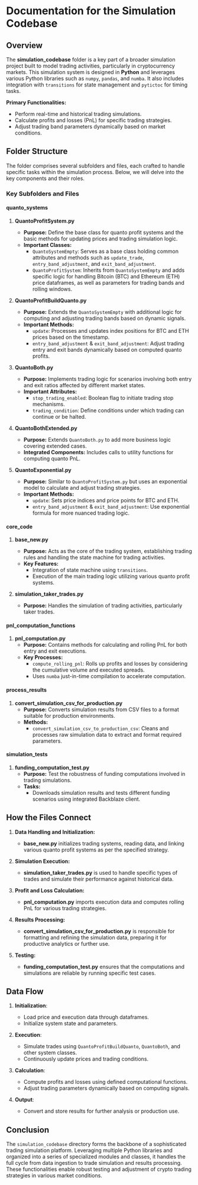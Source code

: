 # Documentation for the Simulation Codebase

## Overview

The **simulation_codebase** folder is a key part of a broader simulation project built to model trading activities, particularly in cryptocurrency markets. This simulation system is designed in **Python** and leverages various Python libraries such as `numpy`, `pandas`, and `numba`. It also includes integration with `transitions` for state management and `pytictoc` for timing tasks.

**Primary Functionalities:**
- Perform real-time and historical trading simulations.
- Calculate profits and losses (PnL) for specific trading strategies.
- Adjust trading band parameters dynamically based on market conditions.

## Folder Structure
The folder comprises several subfolders and files, each crafted to handle specific tasks within the simulation process. Below, we will delve into the key components and their roles.

### Key Subfolders and Files

#### quanto_systems

1. **QuantoProfitSystem.py**
    - **Purpose:** Define the base class for quanto profit systems and the basic methods for updating prices and trading simulation logic.
    - **Important Classes:**
        - `QuantoSystemEmpty`: Serves as a base class holding common attributes and methods such as `update_trade`, `entry_band_adjustment`, and `exit_band_adjustment`.
        - `QuantoProfitSystem`: Inherits from `QuantoSystemEmpty` and adds specific logic for handling Bitcoin (BTC) and Ethereum (ETH) price dataframes, as well as parameters for trading bands and rolling windows.

2. **QuantoProfitBuildQuanto.py**
    - **Purpose:** Extends the `QuantoSystemEmpty` with additional logic for computing and adjusting trading bands based on dynamic signals.
    - **Important Methods:**
        - `update`: Processes and updates index positions for BTC and ETH prices based on the timestamp.
        - `entry_band_adjustment` & `exit_band_adjustment`: Adjust trading entry and exit bands dynamically based on computed quanto profits.

3. **QuantoBoth.py**
    - **Purpose:** Implements trading logic for scenarios involving both entry and exit ratios affected by different market states.
    - **Important Attributes:**
        - `stop_trading_enabled`: Boolean flag to initiate trading stop mechanisms.
        - `trading_condition`: Define conditions under which trading can continue or be halted.

4. **QuantoBothExtended.py**
    - **Purpose:** Extends `QuantoBoth.py` to add more business logic covering extended cases.
    - **Integrated Components:** Includes calls to utility functions for computing quanto PnL.

5. **QuantoExponential.py**
    - **Purpose:** Similar to `QuantoProfitSystem.py` but uses an exponential model to calculate and adjust trading strategies.
    - **Important Methods:**
        - `update`: Sets price indices and price points for BTC and ETH.
        - `entry_band_adjustment` & `exit_band_adjustment`: Use exponential formula for more nuanced trading logic.

#### core_code

1. **base_new.py**
    - **Purpose:** Acts as the core of the trading system, establishing trading rules and handling the state machine for trading activities.
    - **Key Features:**
        - Integration of state machine using `transitions`.
        - Execution of the main trading logic utilizing various quanto profit systems.

2. **simulation_taker_trades.py**
    - **Purpose:** Handles the simulation of trading activities, particularly taker trades.

#### pnl_computation_functions

1. **pnl_computation.py**
    - **Purpose:** Contains methods for calculating and rolling PnL for both entry and exit executions.
    - **Key Processes:**
        - `compute_rolling_pnl`: Rolls up profits and losses by considering the cumulative volume and executed spreads.
        - Uses `numba` just-in-time compilation to accelerate computation.

#### process_results

1. **convert_simulation_csv_for_production.py**
    - **Purpose:** Converts simulation results from CSV files to a format suitable for production environments.
    - **Methods:**
        - `convert_simulation_csv_to_production_csv`: Cleans and processes raw simulation data to extract and format required parameters.

#### simulation_tests

1. **funding_computation_test.py**
    - **Purpose:** Test the robustness of funding computations involved in trading simulations.
    - **Tasks:**
        - Downloads simulation results and tests different funding scenarios using integrated Backblaze client.

## How the Files Connect

1. **Data Handling and Initialization:**
    - **base_new.py** initializes trading systems, reading data, and linking various quanto profit systems as per the specified strategy.

2. **Simulation Execution:**
    - **simulation_taker_trades.py** is used to handle specific types of trades and simulate their performance against historical data.

3. **Profit and Loss Calculation:**
    - **pnl_computation.py** imports execution data and computes rolling PnL for various trading strategies.

4. **Results Processing:**
    - **convert_simulation_csv_for_production.py** is responsible for formatting and refining the simulation data, preparing it for productive analytics or further use.

5. **Testing:**
    - **funding_computation_test.py** ensures that the computations and simulations are reliable by running specific test cases.

## Data Flow
1. **Initialization**:
    - Load price and execution data through dataframes.
    - Initialize system state and parameters.

2. **Execution**:
    - Simulate trades using `QuantoProfitBuildQuanto`, `QuantoBoth`, and other system classes.
    - Continuously update prices and trading conditions.

3. **Calculation**:
    - Compute profits and losses using defined computational functions.
    - Adjust trading parameters dynamically based on computing signals.

4. **Output**:
    - Convert and store results for further analysis or production use.

## Conclusion

The `simulation_codebase` directory forms the backbone of a sophisticated trading simulation platform. Leveraging multiple Python libraries and organized into a series of specialized modules and classes, it handles the full cycle from data ingestion to trade simulation and results processing. These functionalities enable robust testing and adjustment of crypto trading strategies in various market conditions.